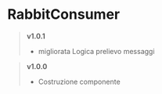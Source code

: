 # RabbitConsumer

> **v1.0.1**
>	* migliorata Logica prelievo messaggi

> **v1.0.0**
>	* Costruzione componente